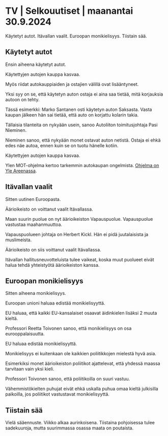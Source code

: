 # TV \| Selkouutiset \| maanantai 30.9.2024

Käytetyt autot. Itävallan vaalit. Euroopan monikielisyys. Tiistain sää.

## Käytetyt autot

Ensin aiheena käytetyt autot.

Käytettyjen autojen kauppa kasvaa.

Myös riidat autokauppiaiden ja ostajien välillä ovat lisääntyneet.

Yksi syy on se, että käytetyn auton ostaja ei aina saa tietää, mitä korjauksia autoon on tehty.

Tässä esimerkki: Marko Santanen osti käytetyn auton Saksasta. Vasta kaupan jälkeen hän sai tietää, että auto on korjattu kolarin takia.

Tällaisia tilanteita on nykyään usein, sanoo Autoliiton toimitusjohtaja Pasi Nieminen.

Nieminen sanoo, että nykyään monet ostavat auton netistä. Ostaja ei ehkä edes näe autoa, ennen kuin se on tuotu hänelle kotiin.

Käytettyjen autojen kauppa kasvaa.

Ylen MOT-ohjelma kertoo tarkemmin autokaupan ongelmista. [Ohjelma on Yle Areenassa](https://areena.yle.fi/1-66871382).

## Itävallan vaalit

Sitten uutinen Euroopasta.

Äärioikeisto on voittanut vaalit Itävallassa.

Maan suurin puolue on nyt äärioikeiston Vapauspuolue. Vapauspuolue vastustaa maahanmuuttoa.

Vapauspuolueen johtaja on Herbert Kickl. Hän ei pidä juutalaisista ja muslimeista.

Äärioikeisto on siis voittanut vaalit Itävallassa.

Itävallan hallitusneuvotteluista tulee vaikeat, koska muut puolueet eivät halua tehdä yhteistyötä äärioikeiston kanssa.

## Euroopan monikielisyys

Sitten aiheena monikielisyys.

Euroopan unioni haluaa edistää monikielisyyttä.

EU haluaa, että kaikki EU-kansalaiset osaavat äidinkielen lisäksi 2 muuta kieltä.

Professori Reetta Toivonen sanoo, että monikielisyys on osa eurooppalaisuutta.

EU haluaa edistää monikielisyyttä.

Monikielisyys ei kuitenkaan ole kaikkien poliitikkojen mielestä hyvä asia.

Esimerkiksi monet äärioikeiston poliitikot ajattelevat, että yhdessä maassa tarvitaan vain yksi kieli.

Professori Toivonen sanoo, että poliitikoilla on suuri vastuu.

Vähemmistökielten puhujat eivät ehkä uskalla puhua omaa kieltä julkisilla paikoilla, jos poliitikot vastustavat monikielisyyttä.

## Tiistain sää

Vielä sääennuste. Viikko alkaa aurinkoisena. Tiistaina pohjoisessa tulee sadekuuroja, mutta suurimmassa osassa maata on poutaista.

